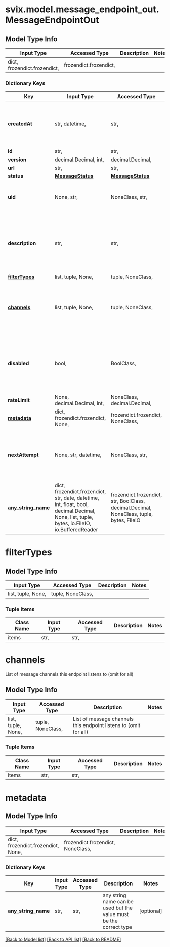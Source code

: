 # svix.model.message_endpoint_out.MessageEndpointOut

## Model Type Info
Input Type | Accessed Type | Description | Notes
------------ | ------------- | ------------- | -------------
dict, frozendict.frozendict,  | frozendict.frozendict,  |  | 

### Dictionary Keys
Key | Input Type | Accessed Type | Description | Notes
------------ | ------------- | ------------- | ------------- | -------------
**createdAt** | str, datetime,  | str,  |  | value must conform to RFC-3339 date-time
**id** | str,  | str,  |  | 
**version** | decimal.Decimal, int,  | decimal.Decimal,  |  | 
**url** | str,  | str,  |  | 
**status** | [**MessageStatus**](MessageStatus.md) | [**MessageStatus**](MessageStatus.md) |  | 
**uid** | None, str,  | NoneClass, str,  | Optional unique identifier for the endpoint | [optional] 
**description** | str,  | str,  |  | [optional] if omitted the server will use the default value of ""
**[filterTypes](#filterTypes)** | list, tuple, None,  | tuple, NoneClass,  |  | [optional] 
**[channels](#channels)** | list, tuple, None,  | tuple, NoneClass,  | List of message channels this endpoint listens to (omit for all) | [optional] 
**disabled** | bool,  | BoolClass,  |  | [optional] if omitted the server will use the default value of False
**rateLimit** | None, decimal.Decimal, int,  | NoneClass, decimal.Decimal,  |  | [optional] 
**[metadata](#metadata)** | dict, frozendict.frozendict, None,  | frozendict.frozendict, NoneClass,  |  | [optional] 
**nextAttempt** | None, str, datetime,  | NoneClass, str,  |  | [optional] value must conform to RFC-3339 date-time
**any_string_name** | dict, frozendict.frozendict, str, date, datetime, int, float, bool, decimal.Decimal, None, list, tuple, bytes, io.FileIO, io.BufferedReader | frozendict.frozendict, str, BoolClass, decimal.Decimal, NoneClass, tuple, bytes, FileIO | any string name can be used but the value must be the correct type | [optional]

# filterTypes

## Model Type Info
Input Type | Accessed Type | Description | Notes
------------ | ------------- | ------------- | -------------
list, tuple, None,  | tuple, NoneClass,  |  | 

### Tuple Items
Class Name | Input Type | Accessed Type | Description | Notes
------------- | ------------- | ------------- | ------------- | -------------
items | str,  | str,  |  | 

# channels

List of message channels this endpoint listens to (omit for all)

## Model Type Info
Input Type | Accessed Type | Description | Notes
------------ | ------------- | ------------- | -------------
list, tuple, None,  | tuple, NoneClass,  | List of message channels this endpoint listens to (omit for all) | 

### Tuple Items
Class Name | Input Type | Accessed Type | Description | Notes
------------- | ------------- | ------------- | ------------- | -------------
items | str,  | str,  |  | 

# metadata

## Model Type Info
Input Type | Accessed Type | Description | Notes
------------ | ------------- | ------------- | -------------
dict, frozendict.frozendict, None,  | frozendict.frozendict, NoneClass,  |  | 

### Dictionary Keys
Key | Input Type | Accessed Type | Description | Notes
------------ | ------------- | ------------- | ------------- | -------------
**any_string_name** | str,  | str,  | any string name can be used but the value must be the correct type | [optional] 

[[Back to Model list]](../../README.md#documentation-for-models) [[Back to API list]](../../README.md#documentation-for-api-endpoints) [[Back to README]](../../README.md)

